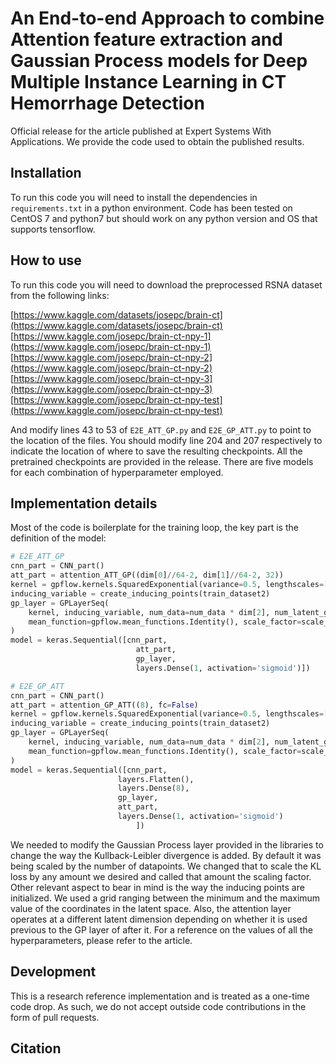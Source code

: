 # An End-to-end Approach to combine Attention feature extraction and Gaussian Process models for Deep Multiple Instance Learning in CT Hemorrhage Detection

Official release for the article published at Expert Systems With Applications. We provide the code used to obtain the published results.

## Installation

To run this code you will need to install the dependencies in `requirements.txt` in a python environment. Code has been tested on CentOS 7 and python7 but should work on any python version and OS that supports tensorflow.

## How to use

To run this code you will need to download the preprocessed RSNA dataset from the following links:

[https://www.kaggle.com/datasets/josepc/brain-ct](https://www.kaggle.com/datasets/josepc/brain-ct)
[https://www.kaggle.com/josepc/brain-ct-npy-1](https://www.kaggle.com/josepc/brain-ct-npy-1)
[https://www.kaggle.com/josepc/brain-ct-npy-2](https://www.kaggle.com/josepc/brain-ct-npy-2)
[https://www.kaggle.com/josepc/brain-ct-npy-3](https://www.kaggle.com/josepc/brain-ct-npy-3)
[https://www.kaggle.com/josepc/brain-ct-npy-test](https://www.kaggle.com/josepc/brain-ct-npy-test)

And modify lines 43 to 53 of `E2E_ATT_GP.py` and `E2E_GP_ATT.py` to point to the location of the files. You should modify line 204 and 207 respectively to indicate the location of where to save the resulting checkpoints. All the pretrained checkpoints are provided in the release. There are five models for each combination of hyperparameter employed.

## Implementation details

Most of the code is boilerplate for the training loop, the key part is the definition of the model:

```python
# E2E_ATT_GP
cnn_part = CNN_part()
att_part = attention_ATT_GP((dim[0]//64-2, dim[1]//64-2, 32))
kernel = gpflow.kernels.SquaredExponential(variance=0.5, lengthscales=[1.5])
inducing_variable = create_inducing_points(train_dataset2)
gp_layer = GPLayerSeq(
    kernel, inducing_variable, num_data=num_data * dim[2], num_latent_gps=output_dim, 
    mean_function=gpflow.mean_functions.Identity(), scale_factor=scale_factor
)
model = keras.Sequential([cnn_part,
                            att_part,
                            gp_layer,
                            layers.Dense(1, activation='sigmoid')])

# E2E_GP_ATT
cnn_part = CNN_part()
att_part = attention_GP_ATT((8), fc=False)
kernel = gpflow.kernels.SquaredExponential(variance=0.5, lengthscales=[1.5])
inducing_variable = create_inducing_points(train_dataset2)
gp_layer = GPLayerSeq(
    kernel, inducing_variable, num_data=num_data * dim[2], num_latent_gps=output_dim, 
    mean_function=gpflow.mean_functions.Identity(), scale_factor=scale_factor
)
model = keras.Sequential([cnn_part,
                        layers.Flatten(),
                        layers.Dense(8),
                        gp_layer,
                        att_part,
                        layers.Dense(1, activation='sigmoid')
                            ])
```

We needed to modify the Gaussian Process layer provided in the libraries to change the way the Kullback-Leibler divergence is added. By default it was being scaled by the number of datapoints. We changed that to scale the KL loss by any amount we desired and called that amount the scaling factor. Other relevant aspect to bear in mind is the way the inducing points are initialized. We used a grid ranging between the minimum and the maximum value of the coordinates in the latent space. Also, the attention layer operates at a different latent dimension depending on whether it is used previous to the GP layer of after it. For a reference on the values of all the hyperparameters, please refer to the article.

## Development

This is a research reference implementation and is treated as a one-time code drop. As such, we do not accept outside code contributions in the form of pull requests.

## Citation